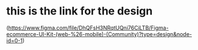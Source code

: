 # this is the link for the design

(https://www.figma.com/file/DhQFsH3NRqtUQni76CiLTB/Figma-ecommerce-UI-Kit-(web-%26-mobile)-(Community)?type=design&node-id=0-1)
